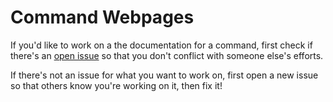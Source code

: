 Command Webpages
================

If you'd like to work on a the documentation for a command, first check if
there's an [open issue](https://github.com/cse80/cse80.github.io/issues) so that
you don't conflict with someone else's efforts.

If there's not an issue for what you want to work on, first open a new issue so
that others know you're working on it, then fix it!

